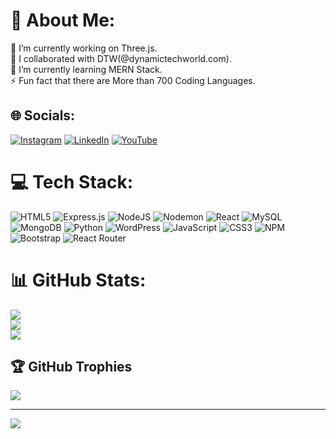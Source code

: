 # 💫 About Me:
🔭 I’m currently working on Three.js.<br>👯 I collaborated with DTW(@dynamictechworld.com).<br>🌱 I’m currently learning MERN Stack.<br>⚡ Fun fact that there are More than 700 Coding Languages.


## 🌐 Socials:
[![Instagram](https://img.shields.io/badge/Instagram-%23E4405F.svg?logo=Instagram&logoColor=white)](https://www.instagram.com/ezstacksavvy?igsh=ODRxeHFodWtreXNt) [![LinkedIn](https://img.shields.io/badge/LinkedIn-%230077B5.svg?logo=linkedin&logoColor=white)](https://www.linkedin.com/in/yashwant-singh-16900631a/) [![YouTube](https://img.shields.io/badge/YouTube-%23FF0000.svg?logo=YouTube&logoColor=white)](https://youtube.com/@dynamic.techworld?si=s37uX2iBbHHxEJBq)

# 💻 Tech Stack:
![HTML5](https://img.shields.io/badge/html5-%23E34F26.svg?style=for-the-badge&logo=html5&logoColor=white) ![Express.js](https://img.shields.io/badge/express.js-%23404d59.svg?style=for-the-badge&logo=express&logoColor=%2361DAFB) ![NodeJS](https://img.shields.io/badge/node.js-6DA55F?style=for-the-badge&logo=node.js&logoColor=white) ![Nodemon](https://img.shields.io/badge/NODEMON-%23323330.svg?style=for-the-badge&logo=nodemon&logoColor=%BBDEAD) ![React](https://img.shields.io/badge/react-%2320232a.svg?style=for-the-badge&logo=react&logoColor=%2361DAFB) ![MySQL](https://img.shields.io/badge/mysql-4479A1.svg?style=for-the-badge&logo=mysql&logoColor=white) ![MongoDB](https://img.shields.io/badge/MongoDB-%234ea94b.svg?style=for-the-badge&logo=mongodb&logoColor=white) ![Python](https://img.shields.io/badge/python-3670A0?style=for-the-badge&logo=python&logoColor=ffdd54) ![WordPress](https://img.shields.io/badge/WordPress-%23117AC9.svg?style=for-the-badge&logo=WordPress&logoColor=white) ![JavaScript](https://img.shields.io/badge/javascript-%23323330.svg?style=for-the-badge&logo=javascript&logoColor=%23F7DF1E) ![CSS3](https://img.shields.io/badge/css3-%231572B6.svg?style=for-the-badge&logo=css3&logoColor=white) ![NPM](https://img.shields.io/badge/NPM-%23CB3837.svg?style=for-the-badge&logo=npm&logoColor=white) ![Bootstrap](https://img.shields.io/badge/bootstrap-%238511FA.svg?style=for-the-badge&logo=bootstrap&logoColor=white) ![React Router](https://img.shields.io/badge/React_Router-CA4245?style=for-the-badge&logo=react-router&logoColor=white)
# 📊 GitHub Stats:
![](https://github-readme-stats.vercel.app/api?username=ezStacksavvy&theme=radical&hide_border=false&include_all_commits=false&count_private=false)<br/>
![](https://github-readme-streak-stats.herokuapp.com/?user=ezStacksavvy&theme=radical&hide_border=false)<br/>
![](https://github-readme-stats.vercel.app/api/top-langs/?username=ezStacksavvy&theme=dark&hide_border=false&include_all_commits=false&count_private=false&layout=compact)

## 🏆 GitHub Trophies
![](https://github-profile-trophy.vercel.app/?username=ezStacksavvy&theme=radical&no-frame=false&no-bg=true&margin-w=4)

---
[![](https://visitcount.itsvg.in/api?id=ezStacksavvy&icon=0&color=0)](https://visitcount.itsvg.in)

<!-- Proudly created with GPRM ( https://gprm.itsvg.in ) -->
